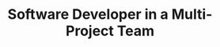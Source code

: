 ---
title: "Software Developer in a Multi-Project Team"
organisation: "Aracom IT Services GmbH"
start_date: "2023-02-01"  
finish_date: "2024-04-01"  
---